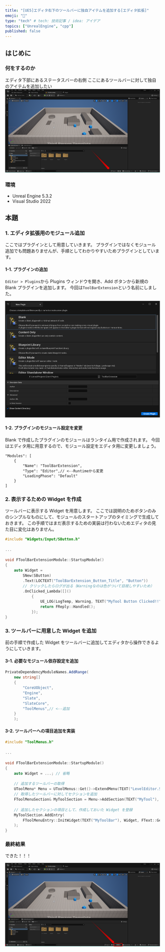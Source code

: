 ```yaml
---
title: "[UE5]エディタ右下のツールバーに独自アイテムを追加する[エディタ拡張]"
emoji: "👻"
type: "tech" # tech: 技術記事 / idea: アイデア
topics: ["UnrealEngine", "cpp"]
published: false
---
```


## はじめに

### 何をするのか

エディタ下部にあるステータスバーの右側
ここにあるツールバーに対して独自のアイテムを追加したい
![](/images/ue-toolbar-extension/editor-before.png)

### 環境

- Unreal Engine 5.3.2
- Visual Studio 2022

## 本題

### 1. エディタ拡張用のモジュール追加

ここではプラグインとして用意していきます。
プラグインではなくモジュール追加でも問題ありませんが、手順としてわかりやすいためプラグインとしています。

#### 1-1. プラグインの追加

`Editor > Plugins`から Plugins ウィンドウを開き、Add ボタンから新規の Blank プラグインを追加します。
今回は`ToolBarExtension`という名前にしました。

![](/images/ue-toolbar-extension/new-plugin.png)

#### 1-2. プラグインのモジュール設定を変更

Blank で作成したプラグインのモジュールはランタイム用で作成されます。
今回はエディタ用に用意するので、モジュール設定をエディタ用に変更しましょう。

```cpp:ToolBarExtension.uplugin
"Modules": [
    {
        "Name": "ToolBarExtension",
        "Type": "Editor",// <--Runtimeから変更
        "LoadingPhase": "Default"
    }
]
```

### 2. 表示するための Widget を作成

ツールバーに表示する Widget を用意します。
ここでは説明のためボタンのみのシンプルなものにして、モジュールのスタートアップのタイミングで生成しておきます。
この手順ではまだ表示するための実装は行わないためエディタの見た目に変化はありません。

```cpp:ToolBarExtension.cpp
#include "Widgets/Input/SButton.h"

...

void FToolBarExtensionModule::StartupModule()
{
    auto Widget =
        SNew(SButton)
        .Text(LOCTEXT("ToolBarExtension_Button_Title", "Button"))
        // クリックしたらログが出る（Warningなのは色がついて目視しやすいため）
        .OnClicked_Lambda([]()
            {
                UE_LOG(LogTemp, Warning, TEXT("MyTool Button Clicked!!"));
                return FReply::Handled();
            });
}
```

### 3. ツールバーに用意した Widget を追加

前の手順で作成した Widget をツールバーに追加してエディタから操作できるようにしていきます。

#### 3-1. 必要なモジュール依存設定を追加

```cs:ToolBarExtension.Build.cs
PrivateDependencyModuleNames.AddRange(
    new string[]
    {
        "CoreUObject",
        "Engine",
        "Slate",
        "SlateCore",
        "ToolMenus",// <--追加
    }
    );
```

#### 3-2. ツールバーへの項目追加を実装

```cpp:ToolBarExtension.cpp
#include "ToolMenus.h"

...

void FToolBarExtensionModule::StartupModule()
{
    auto Widget = ...; // 省略

    // 追加するツールバーの取得
	UToolMenu* Menu = UToolMenus::Get()->ExtendMenu(TEXT("LevelEditor.StatusBar.ToolBar"));
    // 取得したツールバーに対してセクションを追加
	FToolMenuSection& MyToolSection = Menu->AddSection(TEXT("MyTool"), FText::GetEmpty(), FToolMenuInsert(NAME_None, EToolMenuInsertType::First));

    // 追加したセクションの項目として、作成しておいた Widget を登録
	MyToolSection.AddEntry(
		FToolMenuEntry::InitWidget(TEXT("MyToolBar"), Widget, FText::GetEmpty(), true, false)
	);
}
```

### 最終結果

できた！！！

![](/images/ue-toolbar-extension/editor-after.png)
